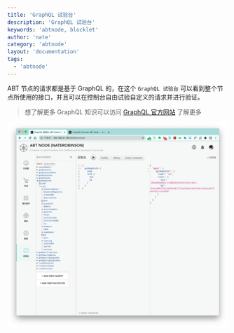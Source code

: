 ```yaml
---
title: 'GraphQL 试验台'
description: 'GraphQL 试验台'
keywords: 'abtnode, blocklet'
author: 'nate'
category: 'abtnode'
layout: 'documentation'
tags:
  - 'abtnode'
---
```


ABT 节点的请求都是基于 GraphQL 的，在这个 `GraphQL 试验台` 可以看到整个节点所使用的接口，并且可以在控制台自由试验自定义的请求并进行验证。

> 想了解更多 GraphQL 知识可以访问 [GraphQL 官方网站](https://graphql.org/) 了解更多

![](./images/gql-console-1-zh.png)

